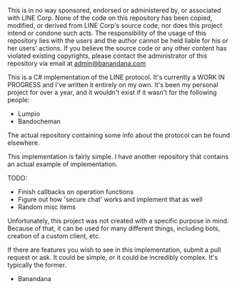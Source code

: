This is in no way sponsored, endorsed or administered by, or associated with LINE Corp.
None of the code on this repository has been copied, modified, or derived from LINE Corp's source code, nor does this project intend or condone such acts. The responsibility of the usage of this repository lies with the users and the author cannot be held liable for his or her users' actions. If you believe the source code or any other content has violated existing copyrights, please contact the administrator of this repository via email at admin@banandana.com

This is a C# implementation of the LINE protocol. It's currently a WORK IN PROGRESS and I've written it entirely on my own. It's been my personal project for over a year, and it wouldn't exist if it wasn't for the following people:

 - Lumpio
 - Bandocheman

The actual repository containing some info about the protocol can be found elsewhere.

This implementation is fairly simple. I have another repository that contains an actual example of implementation.

TODO:
 - Finish callbacks on operation functions
 - Figure out how 'secure chat' works and implement that as well
 - Random misc items


Unfortunately, this project was not created with a specific purpose in mind. Because of that, it can be used for many different things, including bots, creation of a custom client, etc.

If there are features you wish to see in this implementation, submit a pull request or ask. It could be simple, or it could be incredibly complex. It's typically the former.

- Banandana
